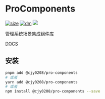 # ProComponents

[![size](https://img.shields.io/bundlephobia/minzip/@cjy0208/pro-components@latest.svg)](https://bundlephobia.com/result?p=@cjy0208/pro-components@latest) [![dm](https://img.shields.io/npm/dm/@cjy0208/pro-components.svg)](https://github.com/CJY0208/@cjy0208/pro-components) ![](https://visitor-badge.glitch.me/badge?page_id=cjy0208.pro-components)

管理系统场景集成组件库

[DOCS](https://cjy0208.github.io/pro-components/)

## 安装

```bash
pnpm add @cjy0208/pro-components
# 或者
yarn add @cjy0208/pro-components
# 或者
npm install @cjy0208/pro-components --save
```
